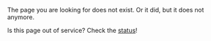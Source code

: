 The page you are looking for does not exist. Or it did, but it does not anymore.

Is this page out of service? Check the [status](https://thecrafters001.pagefate.com/ "Status Page Linkback")!